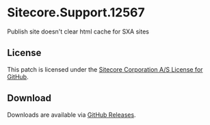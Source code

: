 # Sitecore.Support.12567
Publish site doesn't clear html cache for SXA sites

## License  
This patch is licensed under the [Sitecore Corporation A/S License for GitHub](https://github.com/sitecoresupport/Sitecore.Support.12567/blob/master/LICENSE).  

## Download  
Downloads are available via [GitHub Releases](https://github.com/sitecoresupport/Sitecore.Support.12567/releases).  
